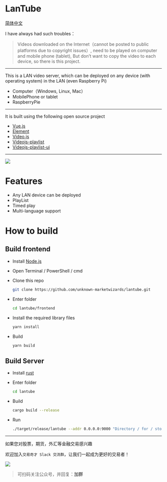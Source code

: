 # LanTube

[简体中文](README.zh.md)

I have always had such troubles：

> Videos downloaded on the Internet（cannot be posted to public platforms due to copyright issues）,
> need to be played on computer and mobile phone (tablet),
> But don’t want to copy the video to each device, so there is this project.

---

This is a LAN video server, which can be deployed on any device (with operating system) in the LAN (even Raspberry Pi)

* Computer（Windows, Linux, Mac）
* MobilePhone or tablet
* RaspberryPie

---

It is built using the following open source project

* [Vue.js](https://vuejs.org)
* [Element](https://element.eleme.cn)
* [Video.js](https://github.com/videojs/video.js)
* [Videojs-playlist](https://github.com/brightcove/videojs-playlist)
* [Videojs-playlist-ui](https://github.com/brightcove/videojs-playlist-ui)

---
![](images/screenshot.gif)

# Features

* Any LAN device can be deployed
* PlayList
* Timed play
* Multi-language support

# How to build

## Build frontend

* Install [Node.js](https://nodejs.org)

* Open Terminal / PowerShell / cmd

* Clone this repo

  ```bash
  git clone https://github.com/unknown-marketwizards/lantube.git
  ```

* Enter folder

  ```bash
  cd lantube/frontend
  ```

* Install the required library files

  ```bash
  yarn install
  ```

* Build

  ```bash
  yarn build
  ```

## Build Server

* Install [rust](https://www.rust-lang.org)

* Enter folder

  ```bash
  cd lantube
  ```

* Build

  ```bash
  cargo build --release
  ```

* Run

  ```bash
  ./target/release/lantube --addr 0.0.0.0:9000 "Directory / for / storing / videos"
  ```
---
如果您对股票，期货，外汇等金融交易感兴趣

欢迎加入`交易奇才 Slack 交流群`，让我们一起成为更好的交易者！

![](images/qrcode.jpeg)

> 可扫码关注公众号，并回复：**加群**